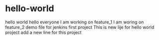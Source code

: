# hello-world
hello world 
hello everyone 
I am working on feature_1
I am woring on feature_2
demo file for jenkins first project 
This is new lije for hello world project 
add a new line for this project 
